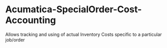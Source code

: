 # Acumatica-SpecialOrder-Cost-Accounting
Allows tracking and using of actual Inventory Costs specific to a particular job/order
